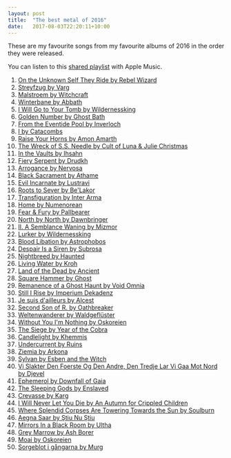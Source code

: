 ```yaml
---
layout: post
title:  "The best metal of 2016"
date:   2017-08-03T22:20:11+10:00
---
```


These are my favourite songs from my favourite albums of 2016 in the order they were released.

You can listen to this [shared playlist][] with Apple Music.

[shared playlist]: https://itunes.apple.com/playlist/idpl.u-r06gEC9maaoG

1. [On the Unknown Self They Ride by Rebel Wizard](https://itunes.apple.com/album/id1071729663?i=1071729667) <!-- 2016-01-03 -->
1. [Streyfzug by Varg](https://itunes.apple.com/album/id1059822817?i=1059823075) <!-- 2016-01-15 -->
1. [Malstroem by Witchcraft](https://itunes.apple.com/album/id1063465875?i=1063465881) <!-- 2016-01-15 -->
1. [Winterbane by Abbath](https://itunes.apple.com/album/id1059678079?i=1059678082) <!-- 2016-01-22 -->
1. [I Will Go to Your Tomb by Wildernessking](https://itunes.apple.com/album/id1075104339?i=1075106371) <!-- 2016-02-05 -->
1. [Golden Number by Ghost Bath](https://itunes.apple.com/album/id1078306417?i=1078306485) <!-- 2016-02-19 -->
1. [From the Eventide Pool by Inverloch](https://itunes.apple.com/album/id1065089507?i=1065089515) <!-- 2016-03-04 -->
1. [I by Catacombs](https://itunes.apple.com/album/id1095273164?i=1095273503) <!-- 2016-03-19 -->
1. [Raise Your Horns by Amon Amarth](https://itunes.apple.com/album/id1073666627?i=1073666970) <!-- 2016-03-25 -->
1. [The Wreck of S.S. Needle by Cult of Luna & Julie Christmas](https://itunes.apple.com/album/id1082702939?i=1082703356) <!-- 2016-04-08 -->
1. [In the Vaults by Ihsahn](https://itunes.apple.com/album/id1079848459?i=1079849219) <!-- 2016-04-08 -->
1. [Fiery Serpent by Drudkh](https://itunes.apple.com/album/id1096521472?i=1096521527) <!-- 2016-06-03 -->
1. [Arrogance by Nervosa](https://itunes.apple.com/album/id1097914527?i=1097914894) <!-- 2016-06-03 -->
1. [Black Sacrament by Athame](https://itunes.apple.com/album/id1121212699?i=1121212768) <!-- 2016-06-04 -->
1. [Evil Incarnate by Lustravi](https://itunes.apple.com/album/id1123500988?i=1123501179) <!-- 2016-06-11 -->
1. [Roots to Sever by Be'Lakor](https://itunes.apple.com/album/id1104863098?i=1104863242) <!-- 2016-06-24 -->
1. [Transfiguration by Inter Arma](https://itunes.apple.com/album/id1098454047?i=1098454164) <!-- 2016-07-08 -->
1. [Home by Numenorean](https://itunes.apple.com/album/id1114584842?i=1114585026) <!-- 2016-07-22 -->
1. [Fear & Fury by Pallbearer](https://itunes.apple.com/album/id1140631834?i=1140631840) <!-- 2016-08-10 -->
1. [North by North by Dawnbringer](https://itunes.apple.com/album/id1123341543?i=1123341550) <!-- 2016-08-12 -->
1. [II. A Semblance Waning by Mizmor](https://itunes.apple.com/album/id1145015785?i=1145015848) <!-- 2016-08-12 -->
1. [Lurker by Wildernessking](https://itunes.apple.com/album/id1147663112?i=1147663119) <!-- 2016-08-24 -->
1. [Blood Libation by Astrophobos](https://itunes.apple.com/album/id1118831952?i=1118832077) <!-- 2016-08-26 -->
1. [Despair Is a Siren by Subrosa](https://itunes.apple.com/album/id1131403165?i=1131403218) <!-- 2016-08-26 -->
1. [Nightbreed by Haunted](https://itunes.apple.com/album/id1148779834?i=1148779941) <!-- 2016-08-31 -->
1. [Living Water by Kroh](https://itunes.apple.com/album/id1142039661?i=1142039898) <!-- 2016-09-02 -->
1. [Land of the Dead by Ancient](https://itunes.apple.com/album/id1151477167?i=1151477278) <!-- 2016-09-16 -->
1. [Square Hammer by Ghost](https://itunes.apple.com/album/id1153197686?i=1153197818) <!-- 2016-09-16 -->
1. [Remanence of a Ghost Haunt by Void Omnia](https://itunes.apple.com/album/id1156588731?i=1156588880) <!-- 2016-09-23 -->
1. [Still I Rise by Imperium Dekadenz](https://itunes.apple.com/album/id1123069908?i=1123070107) <!-- 2016-09-26 -->
1. [Je suis d'ailleurs by Alcest](https://itunes.apple.com/album/id1144896472?i=1144896781) <!-- 2016-09-30 -->
1. [Second Son of R. by Oathbreaker](https://itunes.apple.com/album/id1135230446?i=1135230666) <!-- 2016-09-30 -->
1. [Weltenwanderer by Waldgeflüster](https://itunes.apple.com/album/id1147829374?i=1147829380) <!-- 2016-10-14 -->
1. [Without You I'm Nothing by Oskoreien](https://itunes.apple.com/album/id1161684335?i=1161684368) <!-- 2016-10-15 -->
1. [The Siege by Year of the Cobra](https://itunes.apple.com/album/id1149065037?i=1149065086) <!-- 2016-10-21 -->
1. [Candlelight by Khemmis](https://itunes.apple.com/album/id1144266164?i=1144266403) <!-- 2016-10-21 -->
1. [Undercurrent by Ruins](https://itunes.apple.com/album/id1154176825?i=1154177506) <!-- 2016-10-28 -->
1. [Ziemia by Arkona](https://itunes.apple.com/album/id1164483731?i=1164483935) <!-- 2016-11-04 -->
1. [Sylvan by Esben and the Witch](https://itunes.apple.com/album/id1160701943?i=1160702110) <!-- 2016-11-04 -->
1. [Vi Slakter Den Foerste Og Den Andre, Den Tredje Lar Vi Gaa Mot Nord by Djevel](https://itunes.apple.com/album/id1168002355?i=1168002591) <!-- 2016-11-11 -->
1. [Ephemerol by Downfall of Gaia](https://itunes.apple.com/album/id1152982864?i=1152983141) <!-- 2016-11-11 -->
1. [The Sleeping Gods by Enslaved](https://itunes.apple.com/album/id1156598719?i=1156599270) <!-- 2016-11-11 -->
1. [Crevasse by Karg](https://itunes.apple.com/album/id1156467741?i=1156468000) <!-- 2016-11-11 -->
1. [I Will Never Let You Die by An Autumn for Crippled Children](https://itunes.apple.com/album/id1176671679?i=1176671972) <!-- 2016-11-15 -->
1. [Where Splendid Corpses Are Towering Towards the Sun by Soulburn](https://itunes.apple.com/album/id1162863813?i=1162863996) <!-- 2016-11-18 -->
1. [Aegna Saar by Ştiu Nu Ştiu](https://itunes.apple.com/album/id1170464711?i=1170464830) <!-- 2016-11-18 -->
1. [Mirrors In a Black Room by Ultha](https://itunes.apple.com/album/id1164024393?i=1164024548) <!-- 2016-12-01 -->
1. [Grey Marrow by Ash Borer](https://itunes.apple.com/album/id1180760267?i=1180760360) <!-- 2016-12-02 -->
1. [Moai by Oskoreien](https://itunes.apple.com/album/id1174694411?i=1174694431) <!-- 2016-12-02 -->
1. [Sorgeblot i gångarna by Murg](https://itunes.apple.com/album/id1173527127?i=1173527488) <!-- 2016-12-16 -->
